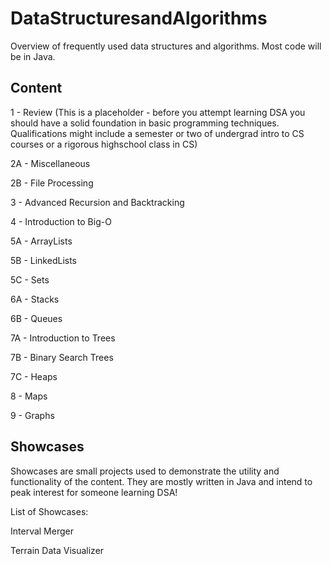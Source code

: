 # DataStructuresandAlgorithms
Overview of frequently used data structures and algorithms. Most code will be in Java.

## Content
1 - Review (This is a placeholder - before you attempt learning DSA you should have a solid foundation in basic programming techniques. Qualifications might include a semester or two of undergrad intro to CS courses or a rigorous highschool class in CS)

2A - Miscellaneous

2B - File Processing

3 - Advanced Recursion and Backtracking

4 - Introduction to Big-O

5A - ArrayLists

5B - LinkedLists

5C - Sets

6A - Stacks

6B - Queues

7A - Introduction to Trees

7B - Binary Search Trees

7C - Heaps

8 - Maps

9 - Graphs

## Showcases
Showcases are small projects used to demonstrate the utility and functionality of the content. They are mostly written in Java and intend to peak interest for someone learning DSA!

List of Showcases:

Interval Merger

Terrain Data Visualizer


